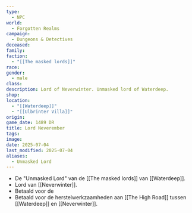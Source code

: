 ```yaml
---
type:
  - NPC
world:
  - Forgotten Realms
campaign:
  - Dungeons & Detectives
deceased: 
family: 
faction:
  - "[[The masked lords]]"
race: 
gender:
  - male
class: 
description: Lord of Neverwinter. Unmasked lord of Waterdeep.
shop: 
location:
  - "[[Waterdeep]]"
  - "[[Ulbrinter Villa]]"
origin: 
game_date: 1489 DR
title: Lord Neverember
tags: 
image: 
date: 2025-07-04
last_modified: 2025-07-04
aliases:
  - Unmasked Lord
---
```

* De "Unmasked Lord" van de [[The masked lords]] van [[Waterdeep]].
* Lord van [[Neverwinter]].
* Betaald voor de 
* Betaald voor de herstelwerkzaamheden aan [[The High Road]] tussen [[Waterdeep]] en [[Neverwinter]].

